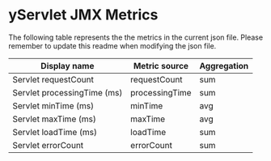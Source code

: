 # yServlet JMX Metrics
The following table represents the the metrics in the current json file. Please remember to update this readme when modifying the json file.


|Display name	|Metric source	|Aggregation|
|-------------|---------------|-----------|
|Servlet requestCount|requestCount|sum|
|Servlet processingTime (ms)|processingTime|sum|
|Servlet minTime (ms)|minTime|avg|
|Servlet maxTime (ms)|maxTime|avg|
|Servlet loadTime (ms)|loadTime|sum|
|Servlet errorCount|errorCount|sum|
